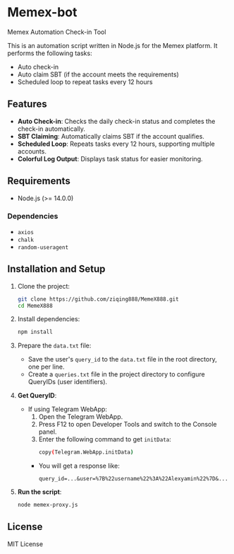 # Memex-bot

Memex Automation Check-in Tool

This is an automation script written in Node.js for the Memex platform. It performs the following tasks:

- Auto check-in
- Auto claim SBT (if the account meets the requirements)
- Scheduled loop to repeat tasks every 12 hours

## Features

- **Auto Check-in**: Checks the daily check-in status and completes the check-in automatically.
- **SBT Claiming**: Automatically claims SBT if the account qualifies.
- **Scheduled Loop**: Repeats tasks every 12 hours, supporting multiple accounts.
- **Colorful Log Output**: Displays task status for easier monitoring.

## Requirements

- Node.js (>= 14.0.0)

### Dependencies

- `axios`
- `chalk`
- `random-useragent`

## Installation and Setup

1. Clone the project:
    ```bash
    git clone https://github.com/ziqing888/MemeX888.git
    cd MemeX888
    ```

2. Install dependencies:
    ```bash
    npm install
    ```

3. Prepare the `data.txt` file:
    - Save the user's `query_id` to the `data.txt` file in the root directory, one per line.
    - Create a `queries.txt` file in the project directory to configure QueryIDs (user identifiers).

4. **Get QueryID**:
    - If using Telegram WebApp:
        1. Open the Telegram WebApp.
        2. Press F12 to open Developer Tools and switch to the Console panel.
        3. Enter the following command to get `initData`:
            ```bash
            copy(Telegram.WebApp.initData)
            ```
        - You will get a response like:
            ```
            query_id=...&user=%7B%22username%22%3A%22Alexyamin%22%7D&...
            ```

5. **Run the script**:
    ```bash
    node memex-proxy.js
    ```

## License

MIT License
